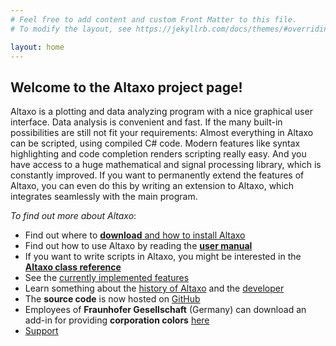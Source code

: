 ```yaml
---
# Feel free to add content and custom Front Matter to this file.
# To modify the layout, see https://jekyllrb.com/docs/themes/#overriding-theme-defaults

layout: home
---
```


## Welcome to the Altaxo project page!

Altaxo is a plotting and data analyzing program with a nice graphical user interface. Data analysis is convenient and fast. If the many built-in possibilities are still not fit your requirements: Almost everything in Altaxo can be scripted, using compiled C# code. Modern features like syntax highlighting and code completion renders scripting really easy. And you have access to a huge mathematical and signal processing library, which is constantly improved. If you want to permanently extend the features of Altaxo, you can even do this by writing an extension to Altaxo, which integrates seamlessly with the main program.

*To find out more about Altaxo*:

* Find out where to [**download** and how to install Altaxo](/download.html)
* Find out how to use Altaxo by reading the [**user manual**](http://altaxo.sourceforge.net/AltaxoClassRef/html/1B7FE024E7E614BFA13DAA1FD005CB2E.htm)
* If you want to write scripts in Altaxo, you might be interested in the
  [**Altaxo class reference**](http://altaxo.sourceforge.net/AltaxoClassRef/html/R_Project_Documentation.htm)
* See the [currently implemented features](/features.html)
* Learn something about the [history of Altaxo](/history.html) and the [developer](/developer.html)
* The **source code** is now hosted on [GitHub](https://github.com/Altaxo/Altaxo)
* Employees of **Fraunhofer Gesellschaft** (Germany) can download an add-in for providing
  **corporation colors** [here](/fraunhofer.html)
* [Support](/support.html)
